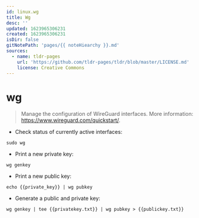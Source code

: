 ```yaml
---
id: linux.wg
title: Wg
desc: ''
updated: 1623965306231
created: 1623965306231
isDir: false
gitNotePath: 'pages/{{ noteHiearchy }}.md'
sources:
  - name: tldr-pages
    url: 'https://github.com/tldr-pages/tldr/blob/master/LICENSE.md'
    license: Creative Commons
---
```

# wg

> Manage the configuration of WireGuard interfaces.
> More information: <https://www.wireguard.com/quickstart/>.

- Check status of currently active interfaces:

`sudo wg`

- Print a new private key:

`wg genkey`

- Print a new public key:

`echo {{private_key}} | wg pubkey`

- Generate a public and private key:

`wg genkey | tee {{privatekey.txt}} | wg pubkey > {{publickey.txt}}`


